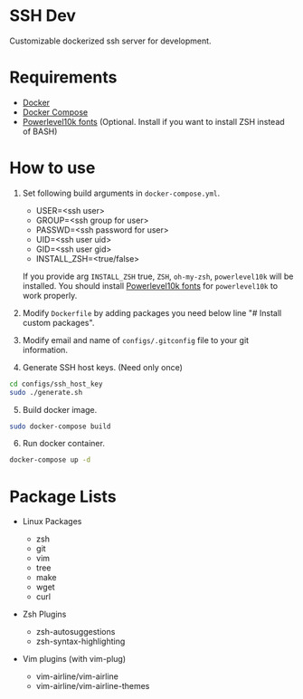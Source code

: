 # SSH Dev

Customizable dockerized ssh server for development.

# Requirements

* [Docker](https://docs.docker.com/get-docker/)
* [Docker Compose](https://docs.docker.com/compose/install/)
* [Powerlevel10k fonts](https://github.com/romkatv/powerlevel10k#meslo-nerd-font-patched-for-powerlevel10k)
  (Optional. Install if you want to install ZSH instead of BASH)

# How to use

1. Set following build arguments in `docker-compose.yml`.
   * USER=\<ssh user\>
   * GROUP=\<ssh group for user\>
   * PASSWD=\<ssh password for user\>
   * UID=\<ssh user uid\>
   * GID=\<ssh user gid\>
   * INSTALL_ZSH=\<true/false\>

   If you provide arg `INSTALL_ZSH` true, `ZSH`, `oh-my-zsh`, `powerlevel10k`
   will be installed. You should install [Powerlevel10k fonts](https://github.com/romkatv/powerlevel10k#meslo-nerd-font-patched-for-powerlevel10k)
   for `powerlevel10k` to work properly.

2. Modify `Dockerfile` by adding packages you need below
   line "# Install custom packages".

3. Modify email and name of `configs/.gitconfig` file to your git information.

4. Generate SSH host keys. (Need only once)

```sh
cd configs/ssh_host_key
sudo ./generate.sh
```

5. Build docker image.

```sh
sudo docker-compose build
```

6. Run docker container.

```sh
docker-compose up -d
```

# Package Lists

* Linux Packages
  + zsh
  + git
  + vim
  + tree
  + make
  + wget
  + curl

* Zsh Plugins
  + zsh-autosuggestions
  + zsh-syntax-highlighting

* Vim plugins (with vim-plug)
  + vim-airline/vim-airline
  + vim-airline/vim-airline-themes

